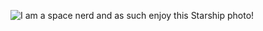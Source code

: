 ![I am a space nerd and as such enjoy this Starship photo!](https://o.aolcdn.com/images/dims?quality=85&image_uri=https%3A%2F%2Fo.aolcdn.com%2Fimages%2Fdims%3Fcrop%3D1600%252C900%252C0%252C0%26quality%3D85%26format%3Djpg%26resize%3D1600%252C900%26image_uri%3Dhttps%253A%252F%252Fs.yimg.com%252Fos%252Fcreatr-uploaded-images%252F2019-09%252Ffeb33400-d49a-11e9-bf7f-7cdbe96eed73%26client%3Da1acac3e1b3290917d92%26signature%3D6844026f6738a1ec8f14f2fd1ccf5276cb5f86e9&client=amp-blogside-v2&signature=55a68d0bdf54ec4bb17dd6beba302d05dddaf9e8)